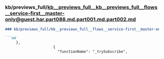 ### kb/previews_full/kb__previews_full__kb__previews_full__flows__service-first__master-only@guest.har.part088.md.part001.md.part002.md

```md
### kb/previews_full/kb__previews_full__flows__service-first__master-only@guest.har.part088.md.part001.md (part 002)

```md
     },
                      {
                        "functionName": "_trySubscribe",
     
```

```

```
